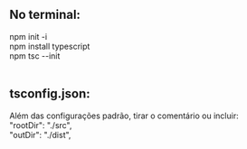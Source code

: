## No terminal: <br>  
npm init -i  
npm install typescript  
npm tsc --init  
<br>

## tsconfig.json:<br>  
Além das configurações padrão, tirar o comentário ou incluir:  
"rootDir": "./src",   
"outDir": "./dist",
